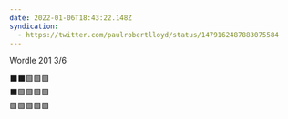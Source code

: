 ```yaml
---
date: 2022-01-06T18:43:22.148Z
syndication:
  - https://twitter.com/paulrobertlloyd/status/1479162487883075584
---
```

Wordle 201 3/6

⬛⬛🟩🟩🟩  
⬛🟩🟩🟩🟩  
🟩🟩🟩🟩🟩
